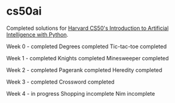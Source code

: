 # cs50ai

Completed solutions for [Harvard CS50's Introduction to Artificial Intelligence with Python](https://cs50.harvard.edu/ai/2020/). 

Week 0 - completed
Degrees completed
Tic-tac-toe completed


Week 1 - completed
Knights completed
Minesweeper completed

Week 2 - completed
Pagerank completed
Heredity completed

Week 3 - completed
Crossword completed

Week 4 - in progress
Shopping incomplete
Nim incomplete